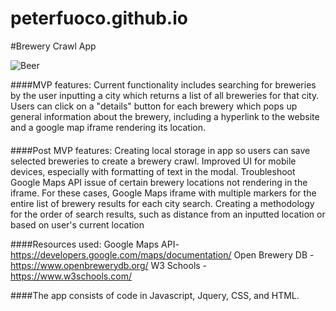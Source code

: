 # peterfuoco.github.io
#Brewery Crawl App

![Beer](https://user-images.githubusercontent.com/51973709/61563804-d636f480-aa42-11e9-8e8d-c0b2ca7a5183.jpg)

####MVP features: 
Current functionality includes searching for breweries by the user inputting a city which returns a list of all breweries for that city. Users can click on a "details" button for each brewery which pops up general information about the brewery, including a hyperlink to the website and a google map iframe rendering its location. 
####

####Post MVP features:
Creating local storage in app so users can save selected breweries to create a brewery crawl.
Improved UI for mobile devices, especially with formatting of text in the modal.
Troubleshoot Google Maps API issue of certain brewery locations not rendering in the iframe. For these cases,
Google Maps iframe with multiple markers for the entire list of brewery results for each city search.
Creating a methodology for the order of search results, such as distance from an inputted location or based on user's current location

####Resources used: 
Google Maps API- https://developers.google.com/maps/documentation/
Open Brewery DB - https://www.openbrewerydb.org/
W3 Schools - https://www.w3schools.com/

####The app consists of code in Javascript, Jquery, CSS, and HTML.




